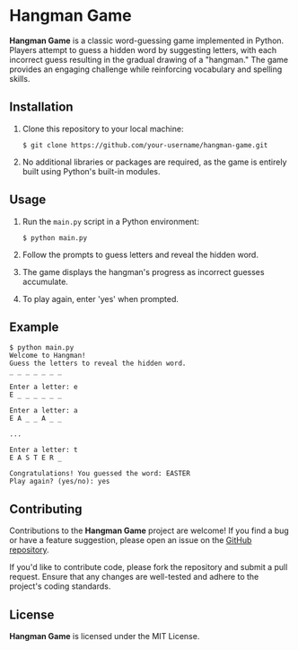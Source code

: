 # Hangman Game

**Hangman Game** is a classic word-guessing game implemented in Python. Players attempt to guess a hidden word by suggesting letters, with each incorrect guess resulting in the gradual drawing of a "hangman." The game provides an engaging challenge while reinforcing vocabulary and spelling skills.

## Installation

1. Clone this repository to your local machine:

    ```
    $ git clone https://github.com/your-username/hangman-game.git
    ```

2. No additional libraries or packages are required, as the game is entirely built using Python's built-in modules.

## Usage

1. Run the `main.py` script in a Python environment:

    ```
    $ python main.py
    ```

2. Follow the prompts to guess letters and reveal the hidden word.
3. The game displays the hangman's progress as incorrect guesses accumulate.
4. To play again, enter 'yes' when prompted.

## Example

```
$ python main.py
Welcome to Hangman!
Guess the letters to reveal the hidden word.
_ _ _ _ _ _ _

Enter a letter: e
E _ _ _ _ _ _

Enter a letter: a
E A _ _ A _ _

...

Enter a letter: t
E A S T E R _

Congratulations! You guessed the word: EASTER
Play again? (yes/no): yes
```

## Contributing

Contributions to the **Hangman Game** project are welcome! If you find a bug or have a feature suggestion, please open an issue on the [GitHub repository](https://github.com/your-username/hangman-game).

If you'd like to contribute code, please fork the repository and submit a pull request. Ensure that any changes are well-tested and adhere to the project's coding standards.

## License

**Hangman Game** is licensed under the MIT License.
